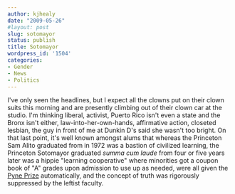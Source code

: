 ```yaml
---
author: kjhealy
date: "2009-05-26"
#layout: post
slug: sotomayor
status: publish
title: Sotomayor
wordpress_id: '1504'
categories:
- Gender
- News
- Politics
---
```


I've only seen the headlines, but I expect all the clowns put on their clown suits this morning and are presently climbing out of their clown car at the studio. I'm thinking liberal, activist, Puerto Rico isn't even a state and the Bronx isn't either, law-into-her-own-hands, affirmative action, closeted lesbian, the guy in front of me at Dunkin D's said she wasn't too bright. On that last point, it's well known amongst alums that whereas the Princeton Sam Alito graduated from in 1972 was a bastion of civilized learning, the Princeton Sotomayor graduated *summa cum laude* from four or five years later was a hippie "learning cooperative" where minorities got a coupon book of "A" grades upon admission to use up as needed, were all given the [Pyne Prize](http://www.google.com/search?q=pyne+prize+princeton) automatically, and the concept of truth was rigorously suppressed by the leftist faculty.

